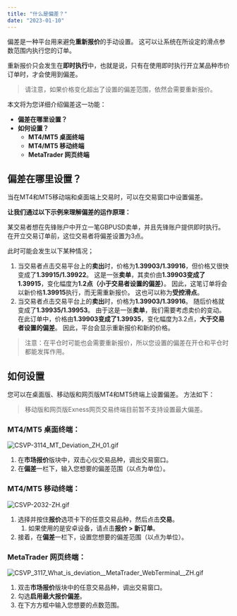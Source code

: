 ```yaml
---
title: "什么是偏差？"
date: "2023-01-10"
---
```


偏差是一种平台用来避免**重新报价**的手动设置。 这可以让系统在所设定的滑点参数范围内执行您的订单。

重新报价只会发生在**即时执行**中，也就是说，只有在使用即时执行开立某品种市价订单时，才会使用到偏差。

> 请注意，如果价格变化超出了设置的偏差范围，依然会需要重新报价。

本文将为您详细介绍偏差这一功能：

- **偏差在哪里设置？**
- **如何设置？**
    - **MT4/MT5 桌面终端**
    - **MT4/MT5 移动终端**
    - **MetaTrader 网页终端**

## **偏差在哪里设置？**

当在MT4和MT5移动端和桌面端上交易时，可以在交易窗口中设置偏差。

**让我们通过以下示例来理解偏差的运作原理：**

某交易者想在先锋账户中开立一笔GBPUSD卖单，并且先锋账户提供即时执行。 在开立交易订单前，这位交易者将偏差设置为3点。

此时可能会发生以下某种情况；

1. 当交易者点击交易平台上的**卖出**时，价格为**1.39903/1.39916**，但价格又很快变成了**1.39915/1.39922**。 这是一张**卖单**，其卖价由**1.39903变成了1.39915**，变化幅度为**1.2点（小于交易者设置的偏差）**。 因此，这笔订单将会以新价格**1.39915**执行，而无需重新报价。 这也可以称为**受控滑点**。
2. 当交易者点击交易平台上的**卖出**时，价格为**1.39903/1.39916**。 随后价格就变成了**1.39935/1.39953**。 由于这是一张**卖单**，我们需要考虑卖价的变动。在此订单中，价格由**1.39903变成了1.39935**，变化幅度为3.2点，**大于交易者设置的偏差**。 因此，平台会显示重新报价和新的价格。

> 注意：在平仓时可能也会需要重新报价，所以您设置的偏差在开仓和平仓时都能发挥作用。

## **如何设置**

您可以在桌面版、移动版和网页版MT4和MT5终端上设置偏差。 方法如下：

> 移动版和网页版Exness网页交易终端目前暂不支持设置最大偏差。

### MT4/MT5 桌面终端：

![CSVP-3114_MT_Deviation_ZH_01.gif](https://get.exness.help/hc/article_attachments/7109742554258/CSVP-3114_MT_Deviation_ZH_01.gif)

1. 在**市场报价**版块中，双击心仪交易品种，调出交易窗口。
2. 在**偏差**一栏下，输入您想要的偏差范围（以点为单位）。

### MT4/MT5 移动终端：

![CSVP-2032-ZH.gif](https://get.exness.help/hc/article_attachments/4404736705810/CSVP-2032-ZH.gif)

1. 选择并按住**报价**选项卡下的任意交易品种，然后点击**交易**。
    1. 如果使用的是安卓设备，请点击**报价 > 新订单**。
2. 接着，在**偏差**一栏下，设置您想要的偏差范围（以点为单位）。

### MetaTrader 网页终端：

![CSVP_3117_What_is_deviation__MetaTrader_WebTerminal__ZH.gif](https://get.exness.help/hc/article_attachments/7109735172754/CSVP_3117_What_is_deviation__MetaTrader_WebTerminal__ZH.gif)

1. 双击**市场报价**版块中的任意交易品种，调出交易窗口。
2. 勾选**启用最大报价偏差**。
3. 在下方方框中输入您想要的点数范围。
